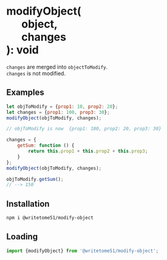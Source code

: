 # modifyObject(<br>&nbsp;&nbsp;&nbsp;&nbsp;&nbsp;&nbsp;object,<br>&nbsp;&nbsp;&nbsp;&nbsp;&nbsp;&nbsp;changes<br>): void

`changes` are merged into `objectToModify`.  
`changes` is not modified.


## Examples
```js
let objToModify = {prop1: 10, prop2: 20};
let changes = {prop1: 100, prop3: 30};
modifyObject(objToModify, changes);

// objToModify is now  {prop1: 100, prop2: 20, prop3: 30}

changes = {
    getSum: function () {
        return this.prop1 + this.prop2 + this.prop3;
    }
};
modifyObject(objToModify, changes);

objToModify.getSum();
// --> 150
```

## Installation

```bash
npm i @writetome51/modify-object
```

## Loading
```js
import {modifyObject} from '@writetome51/modify-object';
```
